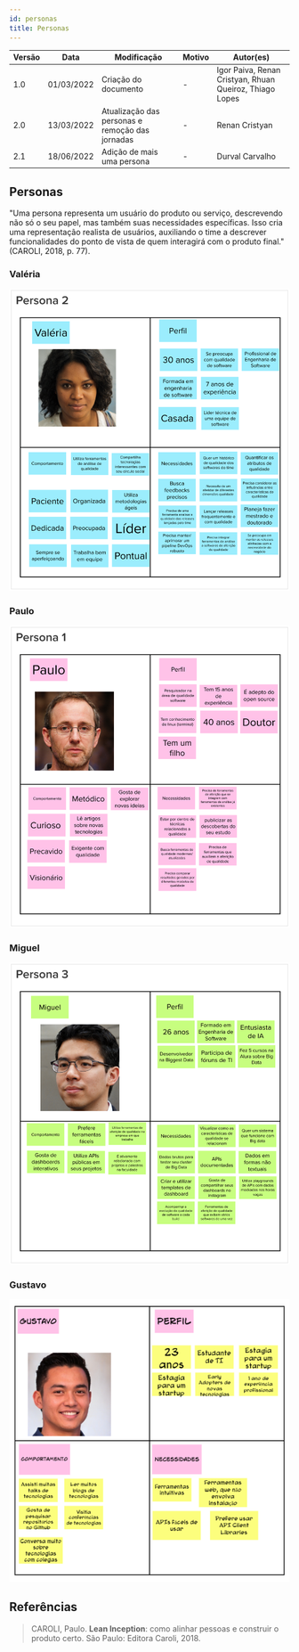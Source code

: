 ```yaml
---
id: personas
title: Personas
---
```


| Versão | Data       | Modificação                    | Motivo | Autor(es) |
| ------ | ---------- | ------------------------------ | ------ | ----- |
| 1.0    | 01/03/2022 | Criação do documento | - | Igor Paiva, Renan Cristyan, Rhuan Queiroz, Thiago Lopes |
| 2.0    | 13/03/2022 | Atualização das personas e remoção das jornadas | - | Renan Cristyan |
| 2.1    | 18/06/2022 | Adição de mais uma persona | - | Durval Carvalho |

## Personas

"Uma persona representa um usuário do produto ou serviço, descrevendo não só o seu papel, mas também suas necessidades específicas. Isso cria uma representação realista de usuários, auxiliando o time a descrever funcionalidades do ponto de vista de quem interagirá com o produto final." (CAROLI, 2018, p. 77).

### Valéria

![Valéria](/img/docs/lean_inception/persona_valeria.png)

### Paulo

![Paulo](/img/docs/lean_inception/persona_paulo.png)

### Miguel

![Miguel](/img/docs/lean_inception/persona_miguel.png)

### Gustavo

![Gustavo](/img/docs/lean_inception/persona_gustavo.png)

## Referências

>CAROLI, Paulo. **Lean Inception**: como alinhar pessoas e construir o produto certo. São Paulo: Editora Caroli, 2018.

